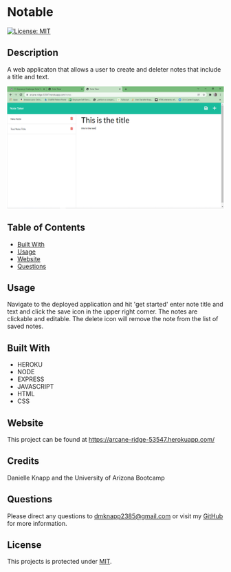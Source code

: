 # Notable

[![License: MIT](https://img.shields.io/badge/License-MIT-yellow.svg)](https://opensource.org/licenses/MIT)



## Description
A web applicaton that allows a user to create and deleter notes that include a title and text. 

    
![](/images/notes.png)
  


## Table of Contents

* [Built With](#built-with)
* [Usage](#usage)
* [Website](#website)
* [Questions](#questions)

## Usage
Navigate to the deployed application and hit 'get started' enter note title and text and click the save icon in the upper right corner. The notes are clickable and editable. The delete icon will remove the note from the list of saved notes.
  
## Built With

* HEROKU
* NODE
* EXPRESS
* JAVASCRIPT
* HTML
* CSS
    
## Website

This project can be found at https://arcane-ridge-53547.herokuapp.com/
  
## Credits
Danielle Knapp and the University of Arizona Bootcamp

## Questions
Please direct any questions to dmknapp2385@gmail.com or visit my [GitHub](https://wwww.github.com/dmknapp2385) for more information. 

## License
This projects is protected under [MIT](license.txt).
